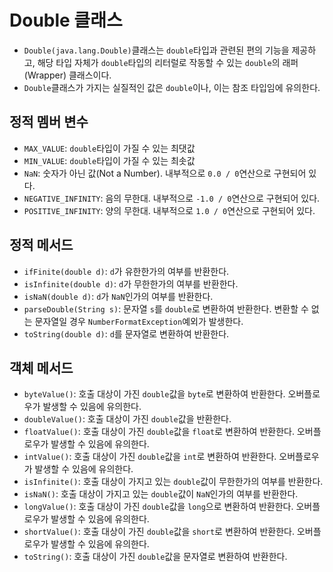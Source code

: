 # Double 클래스
- `Double(java.lang.Double)`클래스는 `double`타입과 관련된 편의 기능을 제공하고, 해당 타입 자체가 `double`타입의 리터럴로 작동할 수 있는 `double`의 래퍼(Wrapper) 클래스이다.
- `Double`클래스가 가지는 실질적인 값은 `double`이나, 이는 참조 타입임에 유의한다.

## 정적 멤버 변수
- `MAX_VALUE`: `double`타입이 가질 수 있는 최댓값
- `MIN_VALUE`: `double`타입이 가질 수 있는 최솟값
- `NaN`: 숫자가 아닌 값(Not a Number). 내부적으로 `0.0 / 0`연산으로 구현되어 있다.
- `NEGATIVE_INFINITY`: 음의 무한대. 내부적으로 `-1.0 / 0`연산으로 구현되어 있다.
- `POSITIVE_INFINITY`: 양의 무한대. 내부적으로 `1.0 / 0`연산으로 구현되어 있다.

## 정적 메서드
- `ifFinite(double d)`: `d`가 유한한가의 여부를 반환한다.
- `isInfinite(double d)`: `d`가 무한한가의 여부를 반환한다.
- `isNaN(double d)`: `d`가 `NaN`인가의 여부를 반환한다.
- `parseDouble(String s)`: 문자열 `s`를 `double`로 변환하여 반환한다. 변환할 수 없는 문자열일 경우 `NumberFormatException`예외가 발생한다.
- `toString(double d)`: `d`를 문자열로 변환하여 반환한다.

## 객체 메서드
- `byteValue()`: 호출 대상이 가진 `double`값을 `byte`로 변환하여 반환한다. 오버플로우가 발생할 수 있음에 유의한다.
- `doubleValue()`: 호출 대상이 가진 `double`값을 반환한다.
- `floatValue()`: 호출 대상이 가진 `double`값을 `float`로 변환하여 반환한다. 오버플로우가 발생할 수 있음에 유의한다.
- `intValue()`: 호출 대상이 가진 `double`값을 `int`로 변환하여 반환한다. 오버플로우가 발생할 수 있음에 유의한다.
- `isInfinite()`: 호출 대상이 가지고 있는 `double`값이 무한한가의 여부를 반환한다.
- `isNaN()`: 호출 대상이 가지고 있는 `double`값이 `NaN`인가의 여부를 반환한다.
- `longValue()`: 호출 대상이 가진 `double`값을 `long`으로 변환하여 반환한다. 오버플로우가 발생할 수 있음에 유의한다.
- `shortValue()`: 호출 대상이 가진 `double`값을 `short`로 변환하여 반환한다. 오버플로우가 발생할 수 있음에 유의한다.
- `toString()`: 호출 대상이 가진 `double`값을 문자열로 변환하여 반환한다.
